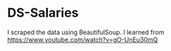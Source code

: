 # DS-Salaries
I scraped the data using BeautifulSoup. I learned from https://www.youtube.com/watch?v=gO-UnEu30mQ
